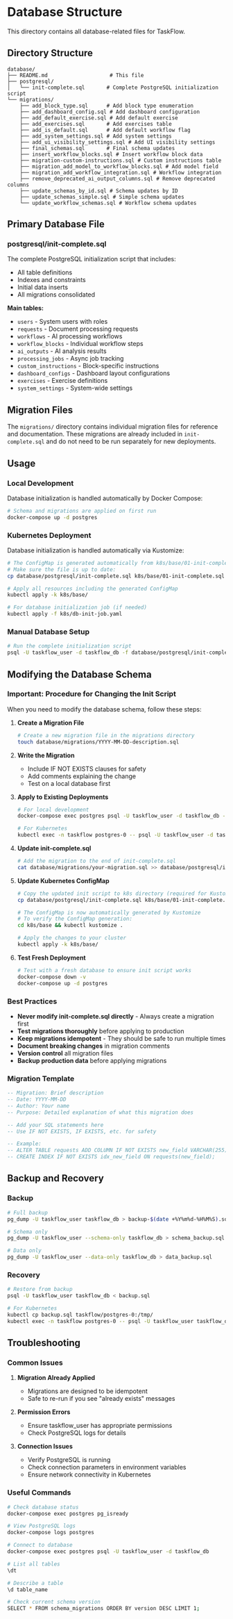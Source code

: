 # Database Structure

This directory contains all database-related files for TaskFlow.

## Directory Structure

```
database/
├── README.md                    # This file
├── postgresql/
│   └── init-complete.sql       # Complete PostgreSQL initialization script
└── migrations/
    ├── add_block_type.sql      # Add block type enumeration
    ├── add_dashboard_config.sql # Add dashboard configuration
    ├── add_default_exercise.sql # Add default exercise
    ├── add_exercises.sql       # Add exercises table
    ├── add_is_default.sql      # Add default workflow flag
    ├── add_system_settings.sql # Add system settings
    ├── add_ui_visibility_settings.sql # Add UI visibility settings
    ├── final_schemas.sql       # Final schema updates
    ├── insert_workflow_blocks.sql # Insert workflow block data
    ├── migration-custom-instructions.sql # Custom instructions table
    ├── migration_add_model_to_workflow_blocks.sql # Add model field
    ├── migration_add_workflow_integration.sql # Workflow integration
    ├── remove_deprecated_ai_output_columns.sql # Remove deprecated columns
    ├── update_schemas_by_id.sql # Schema updates by ID
    ├── update_schemas_simple.sql # Simple schema updates
    └── update_workflow_schemas.sql # Workflow schema updates
```

## Primary Database File

### postgresql/init-complete.sql
The complete PostgreSQL initialization script that includes:
- All table definitions
- Indexes and constraints
- Initial data inserts
- All migrations consolidated

**Main tables:**
- `users` - System users with roles
- `requests` - Document processing requests
- `workflows` - AI processing workflows
- `workflow_blocks` - Individual workflow steps
- `ai_outputs` - AI analysis results
- `processing_jobs` - Async job tracking
- `custom_instructions` - Block-specific instructions
- `dashboard_configs` - Dashboard layout configurations
- `exercises` - Exercise definitions
- `system_settings` - System-wide settings

## Migration Files

The `migrations/` directory contains individual migration files for reference and documentation. These migrations are already included in `init-complete.sql` and do not need to be run separately for new deployments.

## Usage

### Local Development
Database initialization is handled automatically by Docker Compose:
```bash
# Schema and migrations are applied on first run
docker-compose up -d postgres
```

### Kubernetes Deployment
Database initialization is handled automatically via Kustomize:
```bash
# The ConfigMap is generated automatically from k8s/base/01-init-complete.sql
# Make sure the file is up to date:
cp database/postgresql/init-complete.sql k8s/base/01-init-complete.sql

# Apply all resources including the generated ConfigMap
kubectl apply -k k8s/base/

# For database initialization job (if needed)
kubectl apply -f k8s/db-init-job.yaml
```

### Manual Database Setup
```bash
# Run the complete initialization script
psql -U taskflow_user -d taskflow_db -f database/postgresql/init-complete.sql
```

## Modifying the Database Schema

### Important: Procedure for Changing the Init Script

When you need to modify the database schema, follow these steps:

1. **Create a Migration File**
   ```bash
   # Create a new migration file in the migrations directory
   touch database/migrations/YYYY-MM-DD-description.sql
   ```

2. **Write the Migration**
   - Include IF NOT EXISTS clauses for safety
   - Add comments explaining the change
   - Test on a local database first

3. **Apply to Existing Deployments**
   ```bash
   # For local development
   docker-compose exec postgres psql -U taskflow_user -d taskflow_db -f /path/to/migration.sql
   
   # For Kubernetes
   kubectl exec -n taskflow postgres-0 -- psql -U taskflow_user -d taskflow_db < migration.sql
   ```

4. **Update init-complete.sql**
   ```bash
   # Add the migration to the end of init-complete.sql
   cat database/migrations/your-migration.sql >> database/postgresql/init-complete.sql
   ```

5. **Update Kubernetes ConfigMap**
   ```bash
   # Copy the updated init script to k8s directory (required for Kustomize)
   cp database/postgresql/init-complete.sql k8s/base/01-init-complete.sql
   
   # The ConfigMap is now automatically generated by Kustomize
   # To verify the ConfigMap generation:
   cd k8s/base && kubectl kustomize .
   
   # Apply the changes to your cluster
   kubectl apply -k k8s/base/
   ```

6. **Test Fresh Deployment**
   ```bash
   # Test with a fresh database to ensure init script works
   docker-compose down -v
   docker-compose up -d postgres
   ```

### Best Practices

- **Never modify init-complete.sql directly** - Always create a migration first
- **Test migrations thoroughly** before applying to production
- **Keep migrations idempotent** - They should be safe to run multiple times
- **Document breaking changes** in migration comments
- **Version control** all migration files
- **Backup production data** before applying migrations

### Migration Template

```sql
-- Migration: Brief description
-- Date: YYYY-MM-DD
-- Author: Your name
-- Purpose: Detailed explanation of what this migration does

-- Add your SQL statements here
-- Use IF NOT EXISTS, IF EXISTS, etc. for safety

-- Example:
-- ALTER TABLE requests ADD COLUMN IF NOT EXISTS new_field VARCHAR(255);
-- CREATE INDEX IF NOT EXISTS idx_new_field ON requests(new_field);
```

## Backup and Recovery

### Backup
```bash
# Full backup
pg_dump -U taskflow_user taskflow_db > backup-$(date +%Y%m%d-%H%M%S).sql

# Schema only
pg_dump -U taskflow_user --schema-only taskflow_db > schema_backup.sql

# Data only
pg_dump -U taskflow_user --data-only taskflow_db > data_backup.sql
```

### Recovery
```bash
# Restore from backup
psql -U taskflow_user taskflow_db < backup.sql

# For Kubernetes
kubectl cp backup.sql taskflow/postgres-0:/tmp/
kubectl exec -n taskflow postgres-0 -- psql -U taskflow_user taskflow_db < /tmp/backup.sql
```

## Troubleshooting

### Common Issues

1. **Migration Already Applied**
   - Migrations are designed to be idempotent
   - Safe to re-run if you see "already exists" messages

2. **Permission Errors**
   - Ensure taskflow_user has appropriate permissions
   - Check PostgreSQL logs for details

3. **Connection Issues**
   - Verify PostgreSQL is running
   - Check connection parameters in environment variables
   - Ensure network connectivity in Kubernetes

### Useful Commands

```bash
# Check database status
docker-compose exec postgres pg_isready

# View PostgreSQL logs
docker-compose logs postgres

# Connect to database
docker-compose exec postgres psql -U taskflow_user -d taskflow_db

# List all tables
\dt

# Describe a table
\d table_name

# Check current schema version
SELECT * FROM schema_migrations ORDER BY version DESC LIMIT 1;
```